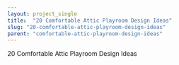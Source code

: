 ```yaml
---
layout: project_single
title:  "20 Comfortable Attic Playroom Design Ideas"
slug: "20-comfortable-attic-playroom-design-ideas"
parent: "comfortable-attic-playroom-design-ideas"
---
```

20 Comfortable Attic Playroom Design Ideas